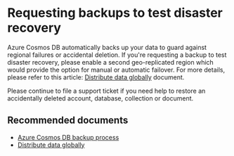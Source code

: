 <properties
	pageTitle="CosmosDB Backup and Restore" 
	description="CosmosDB Backup and Restore"
	service="microsoft.documentdb"
	resource="databaseAccounts"
	authors="balaksms"
	displayOrder="75"
	selfHelpType="resource"
	supportTopicIds="32597495"
	resourceTags=""
	productPesIds="15585"
	cloudEnvironments="public"
/>

# Requesting backups to test disaster recovery

Azure Cosmos DB automatically backs up your data to guard against regional failures or accidental deletion. If you're requesting a backup to test disaster recovery, please enable a second geo-replicated region which would provide the option for manual or automatic failover. For more details, please refer to this article: [Distribute data globally](https://docs.microsoft.com/azure/cosmos-db/distribute-data-globally) document.

Please continue to file a support ticket if you need help to restore an accidentally deleted account, database, collection or document.

## **Recommended documents**

* [Azure Cosmos DB backup process](https://docs.microsoft.com/azure/cosmos-db/online-backup-and-restore#high-availability-with-cosmos-db---a-recap)
* [Distribute data globally](https://docs.microsoft.com/azure/cosmos-db/distribute-data-globally)
